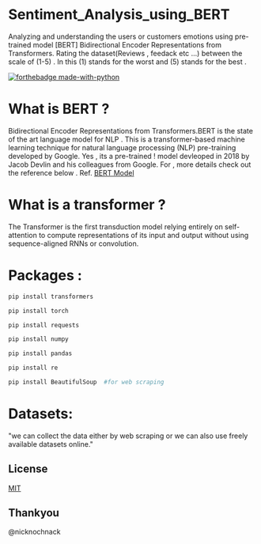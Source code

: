 # Sentiment_Analysis_using_BERT
Analyzing and understanding  the users or customers emotions using pre-trained model [BERT] Bidirectional Encoder Representations from Transformers. Rating the dataset(Reviews , feedack etc ...) between the scale of (1-5) . In this (1) stands for the worst and (5) stands for the best . 

[![forthebadge made-with-python](http://ForTheBadge.com/images/badges/made-with-python.svg)](https://www.python.org/)



# What is BERT ?
Bidirectional Encoder Representations from Transformers.BERT is the state of the art language model for NLP . This is a transformer-based machine learning technique for natural language processing (NLP) pre-training developed by Google. Yes , its a pre-trained ! model devleoped in 2018 by Jacob Devlin and his colleagues from Google. For , more details check out the reference below . 
Ref. [BERT Model](https://arxiv.org/pdf/1810.04805.pdf "BERT Model")


# What is a transformer ?
The Transformer is the first transduction model relying entirely on self-attention to compute representations of its input and output without using sequence-aligned RNNs or convolution.

# Packages :
```bash
pip install transformers 
```
```bash
pip install torch
```
```bash
pip install requests 
```
```bash
pip install numpy
```
```bash
pip install pandas 
```
```bash
pip install re   
```
```bash
pip install BeautifulSoup  #for web scraping
```


# Datasets:
"we can collect the data either by web scraping or we can also use freely available datasets online." 


## License
[MIT](https://choosealicense.com/licenses/mit/) 

## Thankyou
@nicknochnack


